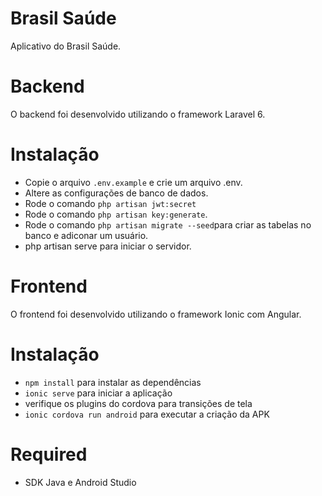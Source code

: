 # Brasil Saúde
Aplicativo do Brasil Saúde.

# Backend

O backend foi desenvolvido utilizando o framework Laravel 6.

# Instalação

- Copie o arquivo `.env.example` e crie um arquivo .env.
- Altere as configurações de banco de dados.
- Rode o comando `php artisan jwt:secret`
- Rode o comando `php artisan key:generate`.
- Rode o comando `php artisan migrate --seed`para criar as tabelas no banco e adiconar um usuário.
- php artisan serve para iniciar o servidor.

# Frontend

O frontend foi desenvolvido utilizando o framework Ionic com Angular.

# Instalação

- `npm install` para instalar as dependências
- `ionic serve` para iniciar a aplicação
- verifique os plugins do cordova para transições de tela
- `ionic cordova run android` para executar a criação da APK

# Required

- SDK Java e Android Studio
